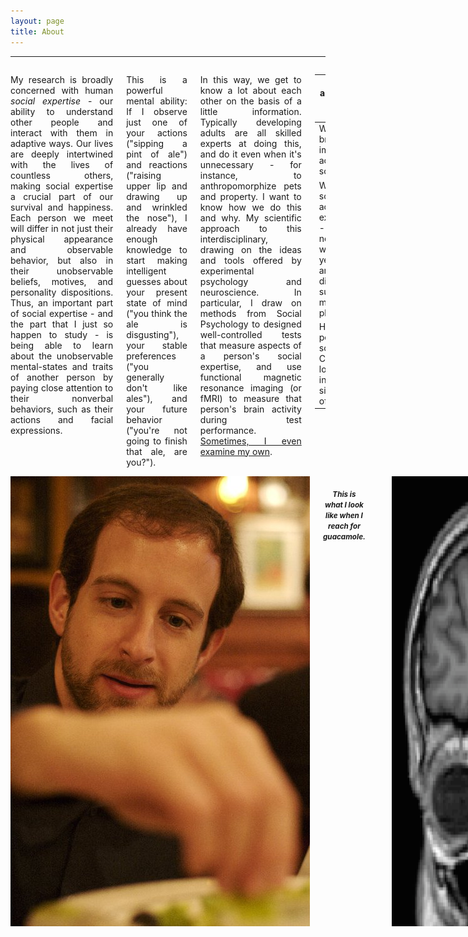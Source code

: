 ```yaml
---
layout: page
title: About
---
```


---

<div class="row" data-equalizer data-equalizer-mq="medium-up">
<div class="large-10 columns" data-equalizer-watch>
    <p align="justify">My research is broadly concerned with human <em>social expertise</em> - our ability to understand other people and interact with them in adaptive ways. Our lives are deeply intertwined with the lives of countless others, making social expertise a crucial part of our survival and happiness. Each person we meet will differ in not just their physical appearance and observable behavior, but also in their unobservable beliefs, motives, and personality dispositions. Thus, an important part of social expertise - and the part that I just so happen to study - is being able to learn about the unobservable mental-states and traits of another person by paying close attention to their nonverbal behaviors, such as their actions and facial expressions.</p>
    <p align="justify">This is a powerful mental ability: If I observe just one of your actions ("sipping a pint of ale") and reactions ("raising upper lip and drawing up and wrinkled the nose"), I already have enough knowledge to start making intelligent guesses about your present state of mind ("you think the ale is disgusting"), your stable preferences ("you generally don't like ales"), and your future behavior ("you're not going to finish that ale, are you?").</p>
    <p align="justify">In this way, we get to know a lot about each other on the basis of a little information. Typically developing adults are all skilled experts at doing this, and do it even when it's unnecessary - for instance, to anthropomorphize pets and property. I want to know how we do this and why. My scientific approach to this interdisciplinary, drawing on the ideas and tools offered by experimental psychology and neuroscience. In particular, I draw on methods from Social Psychology to designed well-controlled tests that measure aspects of a person's social expertise, and use functional magnetic resonance imaging (or fMRI) to measure that person's brain activity during test performance. <a href="http://www.spsp.org/blog/this-is-my-brain-on-social-cognition">Sometimes, I even examine my own</a>.</p>
    <table><thead>
    <tr>
    <th><strong>I am using this approach to answer three broad questions</strong>:</th>
    </tr>
    </thead><tbody>
    <tr>
    <td>Which areas of our brain are most important for acquiring/expressing social expertise?</td>
    </tr>
    <tr>
    <td>What distinguishes social expertise - its acquisition, expression, or both - from forms of non-social expertise which demand many years of schooling and are sometimes difficult to learn, such as mathematics and physics?</td>
    </tr>
    <tr>
    <td>How and why do people differ in their social expertise? Can people gain or lose social expertise in adulthood in ways similar to other kinds of expertise?</td>
    </tr>
    </tbody></table>
</div>
<div class="large-2 columns hide-for-medium-down" data-equalizer-watch>
<img src="/public/img/spuntreach.jpg">
    <h5 align="center"><strong><small>This is what I look like when I reach for guacamole.</small></strong></h5>
    <p></p>
    <img src="/public/img/blob_spunt.png">
    <h5 align="center"><strong><small>This is what I look like when I think why vs. how.</small></strong></h5>
</div>







